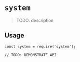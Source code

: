 # `system`

> TODO: description

## Usage

```
const system = require('system');

// TODO: DEMONSTRATE API
```
